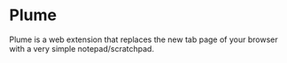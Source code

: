 # Plume

Plume is a web extension that replaces the new tab page of your browser with a very simple notepad/scratchpad.